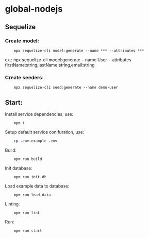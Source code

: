 # global-nodejs

## Sequelize

### Create model: 
```
    npx sequelize-cli model:generate --name *** --attributes ***
```

ex.:    npx sequelize-cli model:generate --name User --attributes firstName:string,lastName:string,email:string


### Create seeders: 
        npx sequelize-cli seed:generate --name demo-user

## Start: 

Install service dependencies, use:
```
    npm i
```

Setup default service conifuration, use:
```sh
    cp .env.example .env
```

Build:
```
    npm run build
```

Init database:
```
    npm run init-db
```

Load example data to database:
```
    npm run load-data
```

Linting:
```
    npm run lint
```

Run:
```
    npm run start
```